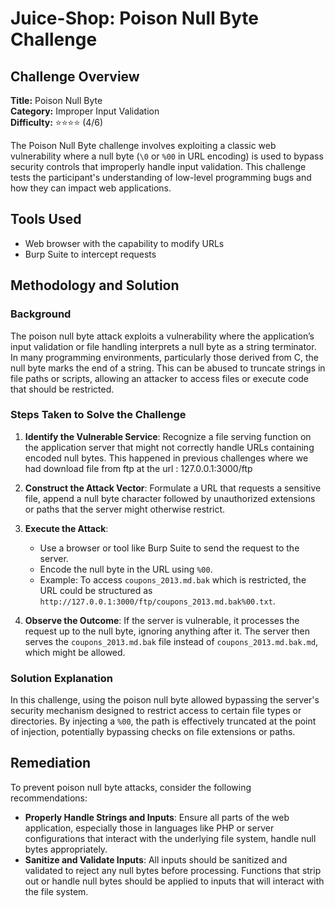# Juice-Shop: Poison Null Byte Challenge

## Challenge Overview

**Title:** Poison Null Byte\
**Category:** Improper Input Validation\
**Difficulty:** ⭐⭐⭐⭐ (4/6)

The Poison Null Byte challenge involves exploiting a classic web vulnerability where a null byte (`\0` or `%00` in URL encoding) is used to bypass security controls that improperly handle input validation. This challenge tests the participant's understanding of low-level programming bugs and how they can impact web applications.

## Tools Used

- Web browser with the capability to modify URLs
- Burp Suite to intercept requests

## Methodology and Solution

### Background

The poison null byte attack exploits a vulnerability where the application’s input validation or file handling interprets a null byte as a string terminator. In many programming environments, particularly those derived from C, the null byte marks the end of a string. This can be abused to truncate strings in file paths or scripts, allowing an attacker to access files or execute code that should be restricted.

### Steps Taken to Solve the Challenge

1. **Identify the Vulnerable Service**: Recognize a file serving function on the application server that might not correctly handle URLs containing encoded null bytes. This happened in previous challenges where we had download file from ftp at the url : 127.0.0.1:3000/ftp

2. **Construct the Attack Vector**: Formulate a URL that requests a sensitive file, append a null byte character followed by unauthorized extensions or paths that the server might otherwise restrict.

3. **Execute the Attack**:
   - Use a browser or tool like Burp Suite to send the request to the server.
   - Encode the null byte in the URL using `%00`.
   - Example: To access `coupons_2013.md.bak` which is restricted, the URL could be structured as `http://127.0.0.1:3000/ftp/coupons_2013.md.bak%00.txt`.

4. **Observe the Outcome**: If the server is vulnerable, it processes the request up to the null byte, ignoring anything after it. The server then serves the `coupons_2013.md.bak` file instead of `coupons_2013.md.bak.md`, which might be allowed.

### Solution Explanation

In this challenge, using the poison null byte allowed bypassing the server's security mechanism designed to restrict access to certain file types or directories. By injecting a `%00`, the path is effectively truncated at the point of injection, potentially bypassing checks on file extensions or paths.

## Remediation

To prevent poison null byte attacks, consider the following recommendations:

- **Properly Handle Strings and Inputs**: Ensure all parts of the web application, especially those in languages like PHP or server configurations that interact with the underlying file system, handle null bytes appropriately.
- **Sanitize and Validate Inputs**: All inputs should be sanitized and validated to reject any null bytes before processing. Functions that strip out or handle null bytes should be applied to inputs that will interact with the file system.
